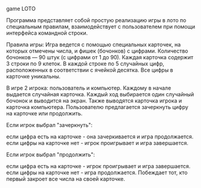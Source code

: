 game LOTO

Программа представляет собой простую реализацию игры в лото по специальным правилам, взаимодействует с пользователем при помощи интерфейса командной строки.

Правила игры:
Игра ведется с помощью специальных карточек, на которых отмечены числа, и фишек (бочонков) с цифрами.
Количество бочонков — 90 штук (с цифрами от 1 до 90).
Каждая карточка содержит 3 строки по 9 клеток. В каждой строке по 5 случайных цифр, расположенных в соответствии с ячейкой десятка.
Все цифры в карточке уникальны.

В игре 2 игрока: пользователь и компьютер. Каждому в начале выдается случайная карточка.
Каждый ход выбирается один случайный бочонок и выводится на экран. Также выводятся карточка игрока и карточка компьютера.
Пользователю предлагается зачеркнуть цифру на карточке или продолжить.

Если игрок выбрал "зачеркнуть":

если цифра есть на карточке - она зачеркивается и игра продолжается.
если цифры на карточке нет - игрок проигрывает и игра завершается.

Если игрок выбрал "продолжить":

если цифра есть на карточке - игрок проигрывает и игра завершается.
если цифры на карточке нет - игра продолжается. Побеждает тот, кто первый закроет все числа на своей карточке.